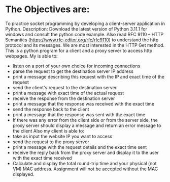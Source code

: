# The  Objectives are:
To practice socket programming by developing a client-server application in Python.
Description:
Download the latest version of Python 3.11.1 for windows and consult the python code
example.
Also read RFC 9110 – HTTP Semantics (https://www.rfc-editor.org/rfc/rfc9110) to understand
the http protocol and its messages. We are most interested in the HTTP Get method.
This is a python program for a client and a proxy server to access http webpages.
My is able to:
- listen on a port of your own choice for incoming connections
- parse the request to get the destination server IP address
- print a message describing this request with the IP and exact time of the request
- send the client's request to the destination server
- print a message with exact time of the actual request
- receive the response from the destination server
- print a message that the response was received with the exact time
- send the response back to the client
- print a message that the response was sent with the exact time
- If there was any error from the client side or from the server side, the proxy server should display a message and return an error message to the client
Also my client is able to:
- take as input the website IP you want to access
- send the request to the proxy server
- print a message with the request details and the exact time sent
- receive the reply back from the proxy server and display it to the user with the exact
time received
- Calculate and display the total round-trip time and your physical (not VM) MAC address.
Assignment will not be accepted without the MAC displayed.
